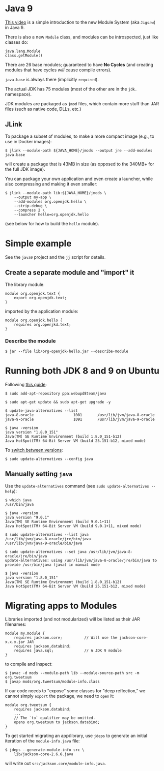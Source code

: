 # Java 9

[This video](https://www.youtube.com/watch?v=MGX-JfMl9-Y) is a simple introduction to the new Module System (aka `Jigsaw`) in Java 9.

There is also a new `Module` class, and modules can be introspected, just like classes do:

    java.lang.Module
    class.getModule()

There are 26 base modules; guaranteed to have **No Cycles** (and creating modules that have cycles *will* cause compile errors).

`java.base` is always there (implicitly `required`).

The actual JDK has 75 modules (most of the other are in the `jdk.` namespace).

JDK modules are packaged as `jmod` files, which contain more stuff than JAR files (such as native code, DLLs, etc.)

## JLink

To package a subset of modules, to make a more compact image (e.g., to use in Docker images):

    $ jlink --module-path ${JAVA_HOME}/jmods --output jre --add-modules java.base

will create a package that is 43MB in size (as opposed to the 340MB+ for the full JDK image).

You can package your own application and even create a launcher, while also compressing and making it even smaller:

    $ jlink --module-path lib:${JAVA_HOME}/jmods \
        --output my-app \
        --add-modules org.openjdk.hello \
        --strip-debug \
        --compress 2 \
        --launcher hello=org.openjdk.hello

(see below for how to build the `hello` module).

# Simple example

See the `java9` project and the `jj` script for details.

## Create a separate module and "import" it


The library module:

    module org.openjdk.text {
        export org.openjdk.text;
    }

imported by the application module:

    module org.openjdk.hello {
        requires org.openjkd.text;
    }

### Describe the module

    $ jar --file lib/org-openjdk-hello.jar --describe-module

# Running both JDK 8 and 9 on Ubuntu

Following [this guide](http://www.webupd8.org/2015/02/install-oracle-java-9-in-ubuntu-linux.html):

    $ sudo add-apt-repository ppa:webupd8team/java

    $ sudo apt-get update && sudo apt-get upgrade -y

    $ update-java-alternatives --list
    java-8-oracle                  1081       /usr/lib/jvm/java-8-oracle
    java-9-oracle                  1091       /usr/lib/jvm/java-9-oracle

    $ java -version
    java version "1.8.0_151"
    Java(TM) SE Runtime Environment (build 1.8.0_151-b12)
    Java HotSpot(TM) 64-Bit Server VM (build 25.151-b12, mixed mode)


To [switch between versions](https://askubuntu.com/questions/740757/switch-between-multiple-java-versions):

    $ sudo update-alternatives --config java

## Manually setting `java`

Use the `update-alternatives` command (see `sudo update-alternatives --help`):

    $ which java
    /usr/bin/java

    $ java -version
    java version "9.0.1"
    Java(TM) SE Runtime Environment (build 9.0.1+11)
    Java HotSpot(TM) 64-Bit Server VM (build 9.0.1+11, mixed mode)

    $ sudo update-alternatives --list java
    /usr/lib/jvm/java-8-oracle/jre/bin/java
    /usr/lib/jvm/java-9-oracle/bin/java

    $ sudo update-alternatives --set java /usr/lib/jvm/java-8-oracle/jre/bin/java
    update-alternatives: using /usr/lib/jvm/java-8-oracle/jre/bin/java to provide /usr/bin/java (java) in manual mode

    $ java -version
    java version "1.8.0_151"
    Java(TM) SE Runtime Environment (build 1.8.0_151-b12)
    Java HotSpot(TM) 64-Bit Server VM (build 25.151-b12, mixed mode)

# Migrating apps to Modules

Libraries imported (and not modularized) will be listed as their JAR filenames:

    module my.module {
        requires jackson.core;          // Will use the jackson-core-x.x.x.jar JAR
        requires jackson.databind;
        requires java.sql;              // A JDK 9 module
    }

to compile and inspect:

    $ javac -d mods --module-path lib --module-source-path src -m org.tweetsum
    $ javap mods/org.tweetsum/module-info.class

If our code needs to "expose" some classes for "deep reflection," we cannot simply `export` the package, we need to `open` it:

    module org.tweetsum {
        requires jackson.databind;
        ...
        // The `to` qualifier may be omitted.
        opens org.tweetsum to jackson.databind;
    }

To get started migrating an app/library, use `jdeps` to generate an initial iteration of the `module-info.java` file:

    $ jdeps --generate-module-info src \
        lib/jackson-core-2.6.6.java

will write out `src/jackson.core/module-info.java`.
